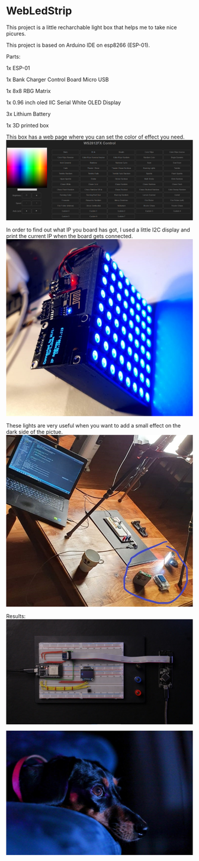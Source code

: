 # WebLedStrip
This project is a little recharchable light box that helps me to take nice picures.

This project is based on Arduino IDE on esp8266 (ESP-01).

Parts:

1x ESP-01

1x Bank Charger Control Board Micro USB

1x 8x8 RBG Matrix

1x 0.96 inch oled IIC Serial White OLED Display

3x Lithium Battery

1x 3D printed box


This box has a web page where you can set the color of effect you need.
![](Documentation/webpage.png)

In order to find out what IP you board has got, I used a little I2C display and print the current IP when the board gets connected.
![](Documentation/boxmounted.jpeg)

These lights are very useful when you want to add a small effect on the dark side of the pictue.
![](Documentation/example.jpeg)


Results:
![](Documentation/result.jpeg)

![](Documentation/result2.JPG)
